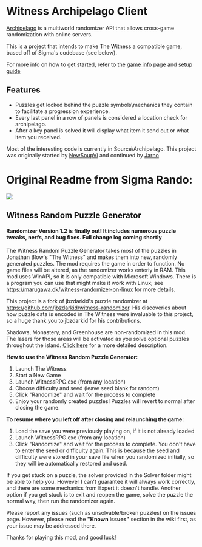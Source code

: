 # Witness Archipelago Client

[Archipelago](https://archipelago.gg/) is a multiworld randomizer API that allows cross-game randomization with online servers.

This is a project that intends to make The Witness a compatible game, based off of Sigma's codebase (see below).

For more info on how to get started, refer to the [game info page](https://archipelago.gg/games/The%20Witness/info/en) and [setup guide](https://archipelago.gg/tutorial/The%20Witness/setup/en)

## Features
-  Puzzles get locked behind the puzzle symbols\mechanics they contain to facilitate a progression experience.
-  Every last panel in a row of panels is considered a location check for archipelago.
-  After a key panel is solved it will display what item it send out or what item you received.

Most of the interesting code is currently in Source\Archipelago. 
This project was originally started by [NewSoupVi](https://github.com/newsoupvi) and continued by [Jarno](https://github.com/JarnoWesthof)

# Original Readme from Sigma Rando:

![](https://github.com/sigma144/witness-randomizer/blob/master/example.png)

## Witness Random Puzzle Generator

#### Randomizer Version 1.2 is finally out! It includes numerous puzzle tweaks, nerfs, and bug fixes. Full change log coming shortly

The Witness Random Puzzle Generator takes most of the puzzles in Jonathan Blow's "The Witness" and makes them into new, randomly generated puzzles. The mod requires the game in order to function. No game files will be altered, as the randomizer works enterly in RAM. This mod uses WinAPI, so it is only compatible with Microsoft Windows. There is a program you can use that might make it work with Linux; see https://marugawa.dk/witness-randomizer-on-linux for more details.

This project is a fork of jbzdarkid's puzzle randomizer at https://github.com/jbzdarkid/witness-randomizer. His discoveries about how puzzle data is encoded in The Witness were invaluable to this project, so a huge thank you to jbzdarkid for his contributions.

Shadows, Monastery, and Greenhouse are non-randomized in this mod. The lasers for those areas will be activated as you solve optional puzzles throughout the island. [Click here](https://github.com/sigma144/witness-randomizer/wiki/Activation-Triggers) for a more detailed description.

**How to use the Witness Random Puzzle Generator:**

1. Launch The Witness
2. Start a New Game
3. Launch WitnessRPG.exe (from any location)
4. Choose difficulty and seed (leave seed blank for random)
5. Click "Randomize" and wait for the process to complete
6. Enjoy your randomly created puzzles! Puzzles will revert to normal after closing the game.

**To resume where you left off after closing and relaunching the game:**

1. Load the save you were previously playing on, if it is not already loaded
2. Launch WitnessRPG.exe (from any location)
3. Click "Randomize" and wait for the process to complete. You don't have to enter the seed or difficulty again. This is because the seed and difficulty were stored in your save file when you randomized initially, so they will be automatically restored and used.


If you get stuck on a puzzle, the solver provided in the Solver folder might be able to help you. However I can't guarantee it will always work correctly, and there are some mechanics from Expert it doesn't handle. Another option if you get stuck is to exit and reopen the game, solve the puzzle the normal way, then run the randomizer again.

Please report any issues (such as unsolvable/broken puzzles) on the issues page. However, please read the **"Known Issues"** section in the wiki first, as your issue may be addressed there.

Thanks for playing this mod, and good luck!

